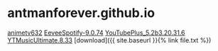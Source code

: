 # antmanforever.github.io
<a href="https://github.com/antmanforever/antmanforever.github.io/releases/download/untagged-394ef97fb605d15ddb8f/animetv632.apk">animetv632</a>
<a href="https://github.com/antmanforever/antmanforever.github.io/releases/download/untagged-394ef97fb605d15ddb8f/EeveeSpotify-9.0.74.ipa">EeveeSpotify-9.0.74</a>
<a href="https://github.com/antmanforever/antmanforever.github.io/releases/download/untagged-394ef97fb605d15ddb8f/YouTubePlus_5.2b3.20.31.6.ipa">YouTubePlus_5.2b3.20.31.6</a>
<a href="https://github.com/antmanforever/antmanforever.github.io/releases/download/untagged-394ef97fb605d15ddb8f/YTMusicUltimate.8.33.ipa">YTMusicUltimate.8.33</a>
[download]({{ site.baseurl }}{% link file.txt %})
